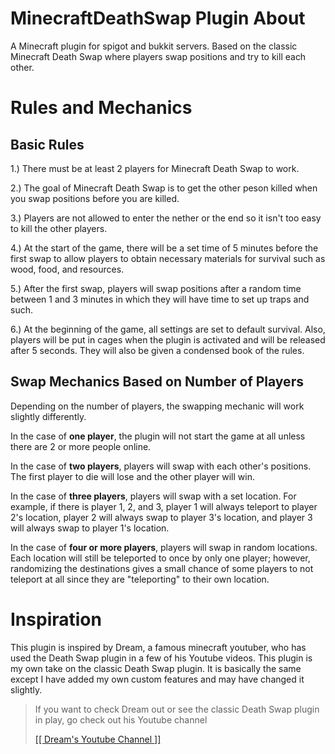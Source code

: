 # MinecraftDeathSwap Plugin About

A Minecraft plugin for spigot and bukkit servers. Based on the classic Minecraft Death Swap where players swap positions and try to kill each other.

# Rules and Mechanics

## Basic Rules

1.) There must be at least 2 players for Minecraft Death Swap to work.

2.) The goal of Minecraft Death Swap is to get the other peson killed when you swap positions before you are killed.

3.) Players are not allowed to enter the nether or the end so it isn't too easy to kill the other players.

4.) At the start of the game, there will be a set time of 5 minutes before the first swap to allow players to obtain necessary materials for survival such as wood, food, and resources.

5.) After the first swap, players will swap positions after a random time between 1 and 3 minutes in which they will have time to set up traps and such.

6.) At the beginning of the game, all settings are set to default survival. Also, players will be put in cages when the plugin is activated and will be released after 5 seconds. They will also be given a condensed book of the rules.

## Swap Mechanics Based on Number of Players
Depending on the number of players, the swapping mechanic will work slightly differently.

In the case of __one player__, the plugin will not start the game at all unless there are 2 or more people online.

In the case of __two players__, players will swap with each other's positions. The first player to die will lose and the other player will win.

In the case of __three players__, players will swap with a set location. For example, if there is player 1, 2, and 3, player 1 will always teleport to player 2's location, player 2 will always swap to player 3's location, and player 3 will always swap to player 1's location.

In the case of __four or more players__, players will swap in random locations. Each location will still be teleported to once by only one player; however, randomizing the destinations gives a small chance of some players to not teleport at all since they are "teleporting" to their own location.

# Inspiration

This plugin is inspired by Dream, a famous minecraft youtuber, who has used the Death Swap plugin in a few of his Youtube videos. This plugin is my own take on the classic Death Swap plugin. It is basically the same except I have added my own custom features and may have changed it slightly.

> If you want to check Dream out or see the classic Death Swap plugin in play, go check out his Youtube channel
> 
> <a href = "https://www.youtube.com/channel/UCTkXRDQl0luXxVQrRQvWS6w" target = "_blank" rel = "noopener noreferrer"> [[ Dream's Youtube Channel ]] </a>
